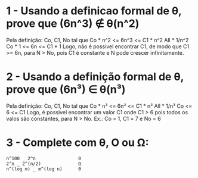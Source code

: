 # 1 - Usando a definicao formal de θ, prove que (6n^3) ∉ θ(n^2)
Pela definição: 
	Co, C1, No tal que
	Co * n^2 <= 6n^3 <= C1 * n^2    All *  1/n^2
	Co * 1 <= 6n <= C1 * 1
	Logo, não é possivel encontrar C1, de modo que C1 >= 6n, para N > No,
	pois C1 é constante e N pode crescer infinitamente.


# 2 - Usando a definição formal de θ, prove que (6n³) ∈ θ(n³)
Pela definição:
	Co, C1, No tal que
	Co * n³ <= 6n³ <= C1 * n³  All * 1/n³
	Co <= 6 <= C1
	Logo, é possivel encontrar um valor C1 onde C1 > 6 pois todos os valos 
	são constantes, para N > No. Ex.: Co = 1, C1 = 7 e No = 6
	

# 3 - Complete com θ, O ou Ω:
	n^100 _ 2^n                0 
	2^n _ 2^(n/2)              Ω 
	n^(log m) _ m^(log n)	   θ
